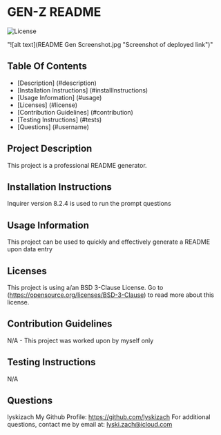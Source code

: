 # GEN-Z README
  ![License](https://img.shields.io/badge/License-BSD_3--Clause-blue.svg)

  "![alt text](README Gen Screenshot.jpg "Screenshot of deployed link")"

  ## Table Of Contents
  * [Description] (#description)
  * [Installation Instructions] (#installInstructions)
  * [Usage Information] (#usage)
  * [Licenses] (#license)
  * [Contribution Guidelines] (#contribution)
  * [Testing Instructions] (#tests)
  * [Questions] (#username)

  ## Project Description
  This project is a professional README generator.

  ## Installation Instructions
  Inquirer version 8.2.4 is used to run the prompt questions

  ## Usage Information
  This project can be used to quickly and effectively generate a README upon data entry

  ## Licenses
  
  This project is using a/an BSD 3-Clause License.
  Go to (https://opensource.org/licenses/BSD-3-Clause) to read more about this license.

  ## Contribution Guidelines
  N/A - This project was worked upon by myself only

  ## Testing Instructions
  N/A

  ## Questions
  lyskizach
  My Github Profile: https://github.com/lyskizach
  For additional questions, contact me by email at: lyski.zach@icloud.com
  
